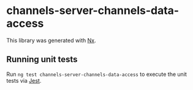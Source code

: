 # channels-server-channels-data-access

This library was generated with [Nx](https://nx.dev).

## Running unit tests

Run `ng test channels-server-channels-data-access` to execute the unit tests via [Jest](https://jestjs.io).

